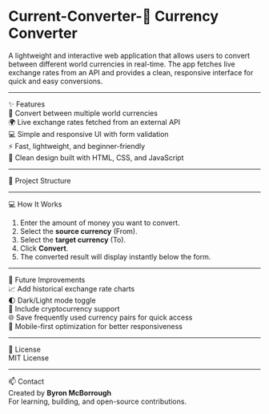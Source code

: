 # Current-Converter-💱 Currency Converter  
A lightweight and interactive web application that allows users to convert between different world currencies in real-time. The app fetches live exchange rates from an API and provides a clean, responsive interface for quick and easy conversions.  

---

✨ Features  
🔢 Convert between multiple world currencies  
🌍 Live exchange rates fetched from an external API  
💻 Simple and responsive UI with form validation  
⚡ Fast, lightweight, and beginner-friendly  
🎨 Clean design built with HTML, CSS, and JavaScript  

---

📁 Project Structure  


---

💻 How It Works  
1. Enter the amount of money you want to convert.  
2. Select the **source currency** (From).  
3. Select the **target currency** (To).  
4. Click **Convert**.  
5. The converted result will display instantly below the form.  

---

🔧 Future Improvements  
📈 Add historical exchange rate charts  
🌓 Dark/Light mode toggle  
💱 Include cryptocurrency support  
🌐 Save frequently used currency pairs for quick access  
📱 Mobile-first optimization for better responsiveness  

---

📝 License  
MIT License  

---

📫 Contact  
Created by **Byron McBorrough**  
For learning, building, and open-source contributions.  
